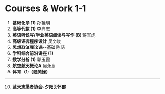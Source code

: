 # Courses & Work 1-1
1. **基础化学 (1)** 孙艳明
2. **高等代数 (1)** 李尚志
3. **英语听说写/学业英语阅读与写作 (B)** 蒋军虎
4. **高级语言程序设计** 吴文峻
5. **思想政治理论课--基础** 陈萌
6. **学科综合前沿讲座 (1)**
7. **数学分析 (1)** 郭玉霞
8. **航空航天概论A** 吴永康
9. **体育（1）(健美操)**
---
10. **蓝天志愿者协会-夕阳关怀部**
